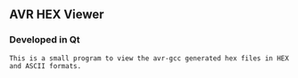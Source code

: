 ## **AVR HEX Viewer**
### **__Developed in Qt__**
    This is a small program to view the avr-gcc generated hex files in HEX and ASCII formats.
